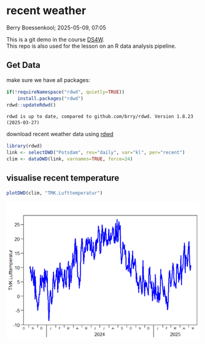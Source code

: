 # recent weather
Berry Boessenkool;
2025-05-09, 07:05

This is a git demo in the course
[DS4W](https://open.hpi.de/courses/hpi-dh-wearables2025).  
This repo is also used for the lesson on an R data analysis pipeline.

## Get Data

make sure we have all packages:

``` r
if(!requireNamespace("rdwd", quietly=TRUE))
    install.packages("rdwd")
rdwd::updateRdwd()
```

    rdwd is up to date, compared to github.com/brry/rdwd. Version 1.8.23 (2025-03-27)

download recent weather data using
[rdwd](https://bookdown.org/brry/rdwd/)

``` r
library(rdwd)
link <- selectDWD("Potsdam", res="daily", var="kl", per="recent")
clim <- dataDWD(link, varnames=TRUE, force=24)
```

## visualise recent temperature

``` r
plotDWD(clim, "TMK.Lufttemperatur")
```

![](README_files/figure-commonmark/plot_clim-1.png)
